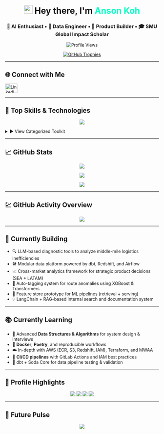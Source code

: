 <!-- DARK THEME START -->

<h1 align="center">
  <img src="https://media.giphy.com/media/hvRJCLFzcasrR4ia7z/giphy.gif" width="28" /> Hey there, I'm <span style="color:#00ffc6">Anson Koh</span>
</h1>
<h3 align="center">
  🚀 AI Enthusiast • 🧠 Data Engineer • 🧭 Product Builder • 🎓 SMU Global Impact Scholar
</h3>

<p align="center">
  <img src="https://komarev.com/ghpvc/?username=aelderic&label=Profile%20Views&color=00ffc6&style=flat-square" alt="Profile Views" />
</p>

<p align="center">
  <a href="https://github.com/ryo-ma/github-profile-trophy">
    <img src="https://github-profile-trophy.vercel.app/?username=aelderic&theme=algolia&no-bg=true&margin-w=15" alt="GitHub Trophies" />
  </a>
</p>

---

## 🌐 Connect with Me
<p align="left">
  <a href="https://linkedin.com/in/ansonkohh" target="_blank">
    <img src="https://raw.githubusercontent.com/rahuldkjain/github-profile-readme-generator/master/src/images/icons/Social/linked-in-alt.svg" alt="LinkedIn" height="30" width="40" />
  </a>
</p>

---

## 🧠 Top Skills & Technologies

<p align="center">
  <img src="https://skillicons.dev/icons?i=python,java,cpp,c,swift,js,html,css,vue,react,docker,jenkins,aws,gcp,azure,mongodb,mysql,postgres,figma,photoshop,illustrator&theme=dark" />
</p>

<details>
  <summary>▶️ View Categorized Toolkit</summary>
  <br/>

  ### 👨‍💻 Programming Languages
  <p><img src="https://skillicons.dev/icons?i=python,java,cpp,c,swift,js&theme=dark" /></p>

  ### 🌐 Web & Mobile Development
  <p><img src="https://skillicons.dev/icons?i=html,css,vue,react&theme=dark" /></p>

  ### ☁️ Cloud & DevOps
  <p><img src="https://skillicons.dev/icons?i=aws,gcp,azure,docker,jenkins&theme=dark" /></p>

  ### 🧱 Databases
  <p><img src="https://skillicons.dev/icons?i=mongodb,mysql,postgres&theme=dark" /></p>

  ### 🎨 Design & UI Tools
  <p><img src="https://skillicons.dev/icons?i=figma,photoshop,illustrator&theme=dark" /></p>

</details>

---

## 📈 GitHub Stats
<p align="center">
  <img src="https://github-readme-stats.vercel.app/api?username=aelderic&show_icons=true&theme=tokyonight&locale=en" />
</p>

<p align="center">
  <img src="https://github-readme-stats.vercel.app/api/top-langs?username=aelderic&layout=compact&theme=tokyonight" />
</p>

<p align="center">
  <img src="https://github-readme-streak-stats.herokuapp.com/?user=aelderic&theme=tokyonight" />
</p>

---

## 💹 GitHub Activity Overview
<p align="center">
  <img src="https://github-profile-summary-cards.vercel.app/api/cards/profile-details?username=aelderic&theme=tokyonight" />
</p>

---

## 💼 Currently Building
- 🔍 LLM-based diagnostic tools to analyze middle-mile logistics inefficiencies
- 🛠️ Modular data platform powered by dbt, Redshift, and Airflow
- 📈 Cross-market analytics framework for strategic product decisions (SEA + LATAM)
- 🤖 Auto-tagging system for route anomalies using XGBoost & Transformers
- 🧱 Feature store prototype for ML pipelines (retrieval + serving)
- 💡 LangChain + RAG-based internal search and documentation system

---

## 📚 Currently Learning
- 🧠 Advanced **Data Structures & Algorithms** for system design & interviews
- 🐳 **Docker**, **Poetry**, and reproducible workflows
- ☁️ In-depth with AWS (ECR, S3, Redshift, IAM), Terraform, and MWAA
- 🔄 **CI/CD pipelines** with GitLab Actions and IAM best practices
- 🧪 dbt + Soda Core for data pipeline testing & validation

---

## 🏅 Profile Highlights
<p align="center">
  <img src="https://img.shields.io/badge/-Hackathon%20Winner-orange?style=for-the-badge" />
  <img src="https://img.shields.io/badge/-Global%20Impact%20Scholar-blue?style=for-the-badge" />
  <img src="https://img.shields.io/badge/-AI%2FML-black?style=for-the-badge" />
  <img src="https://img.shields.io/badge/-Open%20Source-green?style=for-the-badge" />
</p>

---

## 🌌 Future Pulse

<p align="center">
  <img src="https://readme-typing-svg.demolab.com?font=Fira+Code&pause=1200&color=00FFC6&center=true&vCenter=true&width=800&lines=Code+isn't+just+logic,+it's+language,+art,+and+impact.;Every+keystroke+builds+a+world+yet+imagined.;Systems+shape+society.+Let's+shape+systems+with+purpose.;Create+with+curiosity,+build+with+intention,+scale+with+care." />
</p>
